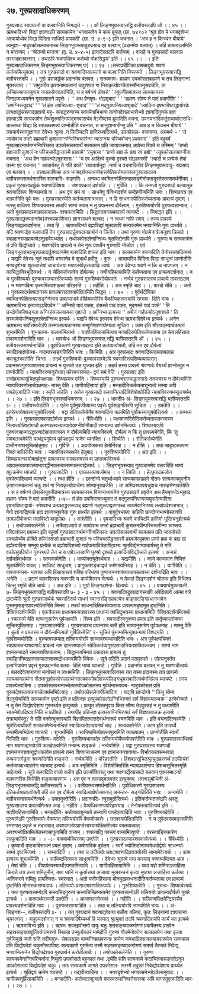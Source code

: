 ## २७. गुरुप्रसादाधिकरणम्
गुरुप्रसादः स्वप्रयत्नो वा बलवानिति निगद्यते -
।। ओं लिङ्गभूयस्त्वात्तद्धि बलीयस्तदपि ओं ।। ४५ ।।
ऋषभादिभ्यो विद्यां ज्ञात्वाऽपि सत्यकामेन 'भगवास्त्वेव मे कामं ब्रूयात् (छा.
७४९०२ 'श्रुतं ह्येव मे भगबदृशेभ्य आचार्याध्येव विद्या विदिता साधिष्ठं
प्रापयती' (छा. उ. ४-९-३ इति वचनात् । 'अत्र ह न किञ्चन बीयाये' त्यनुज्ञा-
नादुपकोसलवचनाच्च लिङ्गभूयस्त्वादुरुप्रसाद एव बलवान् (प्रदानमेव बलवत्) । तर्हि
ताबताऽलमिति न मन्तव्यम् । 'श्रोतव्यो मन्तव्य' (वृ. उ. ४-४-५) इत्यादेस्तदपि
कर्तव्यम् । वाराहे च
गुरुप्रसादो बलवान्न तस्माद्बलवत्तरम् ।
तथाऽपि श्रवणादिश्च कर्तव्यो मोक्षसिद्धय' इति ।। ४५ ।।
।। इति गुरुप्रसादाधिकरणम् लिङ्गभूयस्त्वाधिकरणम् पा) ।। २७ ।।तत्त्वप्रदीपिका
प्रसन्नादुरोः श्रवणं कर्तव्यमित्युक्तम् । तत्र गुरुप्रसादो वा श्रवणादिस्वप्रयत्नो बा बलवानिति
निरूप्यते । लिङ्गभूयस्त्वात्तद्धि बलीयस्तदपि । । गुरोः प्रसादर्छूकं प्रदानमेव बलवत् । सत्यकाम-
ब्राह्मण उपकोसलब्राह्मणे च तत्र लिङ्गानां भूयस्त्वात् । ' 'तमुपनीय कृशानामबलानां चतुश्शता गा
निराकृत्योवाचैतास्सौम्यानुसब्रजेति, ता अभिप्रस्थापयजुवाच नासहसेणाऽवर्तेयेति, स ह वर्षगणं
प्रोवासे' ' त्युपनीतमात्रस्य सत्यकामस्य विनाऽप्यध्ययनेन गुरुप्रसादने प्रवृत्तेः । '' अथ हैनमृष-
भोऽशृबाद' ' ' 'ब्रह्मणः सोम्य ते पादं ब्रवाणीति' ' ' 'तमग्निरत्युवाद' ' ' 'तं हंस उपनिपत्या-
शृवाद' ' ' 'तं मद्गुरुपनिपत्याशृबादे' 'त्यादिना वृषभाविष्टाद्धायोरप्रेः प्रत्यक्षाद्धंसरूपाद्ग्रह्मणो महु-
रूपाद्धरुणाच्च स्वयमेवाभिभाष्य तत्वोपदेशलाभात्तेभ्यो ज्ञानादिगुणकं ब्रह्म ज्ञात्वाऽपि सत्यकामेन
तेष्वशुक्ष्मादिभयाद्भगवासचेव मेऽभीष्टाय ब्रूयादिति वचना, उपनयनादिकर्तुराचार्यादाराधि-
ताल्लब्धा विद्या हि साधकतमत्वं प्राप्नोतीति वचनात, तं चानुज्ञानाभीप्सु प्रति '' अत्र ह न किञ्चन
बीयाये' ' त्याचार्यस्यानुज्ञानात देवेभ्यः श्रुत्वा .न किञ्चिदपि हानिरभवदित्यर्थः, उपकोसल-
वचनाच्च, अयमर्थः - ' 'तं जायोवाच तप्तो ब्रह्मचारी कुशलमग्नन्यिरिचचारीन्मा त्वाऽग्नयः
पस्थिवोचन् प्रक्ष्यस्मा' ' इति बहुवर्षं गुरुप्रसादनार्थमग्नन्यिरिचरत उपकोसलस्यार्थे सत्यकाम प्रति
जायावचनात् अप्रोच्य रिक्ते च तस्मिन् ' 'तप्तो ब्रह्मचारी कुशलं नः परिचचारीद्धन्तास्मै
प्रब्रवामे' 'त्युक्त्या ' 'प्राणो ब्रह्म कं ब्रह्म रवं ब्रह्मे' ' त्युपकोसलायाग्नीना वचनात् ' 'अथ हैन
गार्हपत्योऽनुशशास ' ' 'य एष आदित्ये पुरुषो दृश्यते सोऽहमस्मी' 'त्यादौ च प्रत्येकं तेषां तस्मा
एव वचनात् '' आचार्यस्तु ते गतिं बक्ते' 'त्याःवार्यनुद्दा।नार्थं च वचनादित्येवं लिङ्गभूयस्त्वादु-
रुप्रसाद एव बलवान् । ।
तत्त्वप्रकाशिका
अत्र भगबद्दर्शनसाधनोपासनेतिकर्तव्यतारूपगुरुप्रसादस्य बलीयस्त्वसमर्थनादस्ति शास्त्रादि-
सङ्गतिः । अन्यथा क्वचिदनपेक्षितत्वप्रसङ्गेनोक्तायुस्तेस्तत्समर्थनीयम् । प्रकृतं गुरुप्रसादर्छूकं
श्रवणादिविषयः । संशयप्रकारं दर्शयति । । गुर्विति । । कि तन्मध्ये गुरुप्रसादो बलवानुत
श्रवणादिरूपः शिष्यप्रयत्रो वा । अथ द्वयं समं वा । साधनेषु त्रैविध्यदर्शनं सन्देहबीजमिति
भावः । शिष्यप्रयत्र एव बलवानिति पूर्वः पक्षः । गुरुप्रसादस्येति कर्तव्यतामात्रत्वात् । न हि
साधनादपीतिकर्तव्यतायाः प्राबल्यं दृष्टम् । मास्तु वाधिक्यं शिष्यप्रयत्रस्य तथापि साम्यं स्यात् न तु
प्रयत्नस्य दौर्बल्यम् । गुरुशिष्ययोरपि पुरुषत्वसाम्यात् । अतो गुरुप्रसादस्याप्रवलत्वान्ना-
वश्यकत्वमिति । सिद्धान्तयन्त्यमबतार्य व्याचष्टे । । निगद्यत इति । । गुरुप्रसादर्छूक्यदानमेव(तत्त्वप्रकाशिका)
ज्ञानसाधने बलवत् । न त्वधमं नापि समम् । तस्य प्राबल्ये लिङ्गबह्नल्पदर्शनात् । तथा हि ।
ऋषभादिभ्यो ब्रह्मविद्यां श्रुतवतापि सत्यकामेन भगवानिति गुरुः प्रार्थ्यते । यदि श्रवणाद्येव
बलवत्तर्हि तेन गुरुप्रसादर्छूक्यदानप्रार्थनं न क्रियेत । तथा गुरुणा गोतमेनात्रेत्यनुज्ञा क्रियते ।
स्वप्रदानस्याप्राबल्येऽनुज्ञाबैयर्थ्यात् । तथोपकोसलेनाग्निभ्यः श्रुतविद्येनापि गुरुः प्रार्थ्यते । गुरुणा च
सत्यकामेन तं प्रति विद्योच्यते । श्रवणादेरेव प्राबल्ये न तेन गुरुः प्रार्थ्येन गुरुणापि नोच्येत । एवं
लिङ्गभूयसचञ्चुरुप्रसादर्छूक्यदानमेव बलवदिति ज्ञायत इति भावः । सत्यकामेन वचनादिति
तेनोस्तत्वादित्यर्थः । यद्यपि देवेभ्यः श्रुतं तथापि भगवानेव मे शुभार्थं ब्रवीतु । कुतः । आचायदिव
विदिता विद्या साधुत्वं प्राप्नोतीति भगबदृशेभ्यः श्रुतत्वात्तेषां चाचार्यतया मयाऽस्वीकृतत्वादिः
त्यर्थः । अत्र देवेभ्यः श्रवणे न कि च नापगतम् । न काचिद्धानिरभूदित्यर्थः । न चेतिकर्तव्यत्वेन
दौर्बल्यम् । यणीयहिसायामिति कर्तव्यताया एव प्राबल्यदर्शनात् । न च गुरुशिष्ययोः
पुरुषत्वसाम्यात्तत्किययोः साम्यं गुरुशिष्यवदेवोपपत्तेः । नन्वेवं गुरुप्रसादस्य प्राबल्ये तावताऽलम् ।
न श्रवणादिना कृत्यमित्याशङ्कां परिहरति । । तर्हीति । । अत्र स्मृतिं चाह । ।. वाराहे चेति । । अतो
।
गुरुप्रसादर्थक्यदानस्य प्रावल्यात्तदवश्यापेक्षितमिति सिद्धम् । । ४५ । ।
गुर्वर्थदीपिका
क्वचिदनपेक्षितत्वप्रसङ्गेनेत्यत्र प्रावल्याभावे व्रीहियवयोरिव वैकल्पिकत्वस्यापि सम्भवा-
दिति भावः । ऋषभादिभ्य इत्यत्राऽऽदिपदेन '' अग्निष्टे पादं वक्ता, हंसस्ते पादं वक्ता,
मुद्गस्ते पादं वक्ते' ' ति छन्दोगोपनिषङ्गता अग्निहंसजलवायसा गृह्यन्ते । अग्निभ्य इत्यस्य
'' अथैनं गार्हपत्योऽनुशशासे ' ति तस्यामेवोपनिषद्युत्तात्रेताग्निभ्य इत्यर्थः । यद्यपि देवेभ्य
इत्यस्य देवेभ्य ऋषभादिदेवेभ्य इत्यर्थः । अनेन ऋषभस्य सर्वोत्तमत्वेऽपि तस्मात्सत्यकामस्य
सम्पूर्णश्रवणायोग्यता सूचिता । काम इति श्रौतपदस्यार्थकथनं शुभार्थमिति । शुभकाम्य-
फलार्थमित्यर्थः । याज्ञीयहिंसायामित्यत्र मन्त्रादिरूपेतिकर्तव्यताया एव केवलहिंसातः
प्रावल्यदर्शनादिति भावः । ।
भावबोधः
ओं लिङ्गभूयस्त्वात् तद्धि बलीयस्तदपि ओं । । ४५ । । बलीयस्त्वसमर्थनादिति ।
पूर्वाधिकरणे गुरुप्रसादस्य इति कर्तव्यत्वोक्तौ, तर्हि तत एव दौर्बल्यं स्यादित्याक्षेपोत्था-
नादन्तरसङ्गतिरिति भावः । किमिति । अत्र गुरुप्रसादः श्रवणादिरूपप्रयतबलान्न भवत्युतभवतीति' चिन्ता । तदर्थं गुरुशिष्ययोः पुरुषत्वसाम्येऽपि श्रवणादिरूपशिष्यव्यापारात्
प्रदानरूपगुरुव्यापारस्य प्राबल्यं न युज्यते उत युज्यत इति । तदर्थं तस्य प्राबल्ये श्रवणादेः
वैयर्थ्यं प्राप्नोत्युत न प्राप्नोतीति । न्यायविवरणानुरोधात् कोश्यन्तरमाह- द्वयं समं वेति ।
गुरुप्रसाद इति सन्देहभाष्यसूचितपूर्वपक्षमाह- शिष्यप्रयत्र एवेति । शिष्यस्यापि
पुरुषत्वसाम्याद्धारणादेः ततयत्रस्य न दौर्बल्यमिति न्यायविवरणोत्तार्थपक्षमाह- मास्तु
वेति । यागीयहिंसायां इति । मन्त्रादीतिकर्तव्यताशून्यत्वे तस्या अपि पापहेएत्वादिति
भावः । स्मृतिं चाहेति । अनेन गुरुप्रसादो बलवानित्यादिविशेषोक्तेरिति
न्यायविवरणमप्युत्तगर्थम् । । २७ । । इति लिङ्गभूयस्त्वाधिकरणम् । । २७ । ।
भावदीपः
अं- लिङ्गभूयस्त्वात्तद्धि बलीयस्तदपि ऽ- । । वलीयस्त्वेऽपीति । । एतेन पूर्वमुपजीव्यास्य
प्रवृत्तेः पूर्वसङ्गतिरपि सूचिता । । उक्तेति । । इतरेत्यत्रोक्तस्यायुक्तेरित्यर्थः । यद्वा
सेतिकर्तव्येनैव श्रवणादिना फलमिति पूर्वोकस्यायुक्तेरित्यर्थः । । तन्मध्य इति । ।
गुरुप्रसादश्रवणाद्योर्मध्य इत्यर्थः । । त्रैविध्येति । । वक्ष्यमाणदिशेतिकर्तव्यताबलवत्त्वस्य
नित्यज्योतिष्टोमादौ करणबलवत्त्वस्याग्रेयाग्नीषोमीयादौ साम्यस्य दर्शनमित्यर्थः ।
शिष्यस्याऽपि पुरुषत्वसाम्याऽद्धारणादेसात्ग्रयत्रस्य न दौर्बल्यमिति न्यायविवरणे, दौर्बल्यं न
किं तु प्रावल्यमेवेति, किं 'तु समबलत्वमेवेति चार्थद्वयमुपेत्य पूर्वपक्षद्वयं क्रमेण व्यनक्ति । ।
शिष्येति । । सेतिकर्तव्येनेति प्राचीनभाष्पसूचितहेतुमाह । । गुर्विति । । अप्रयोजकत्वं
हेतोर्निराह । । न हीति । । तथा चादृष्टकल्पना विपक्षे बाधिकेति भावः । न्यायविवरणस्थमेव
हेतुमाह । । गुरुशिष्ययोरिति । । अत इति । । शिष्यप्रयत्नस्योक्तहेतुना प्रावल्यस्य
समवलत्वस्य वा प्राप्तत्वादित्यर्थः । अप्रवलत्वात्पावल्याभावाद्धीनवलत्वात्समवलत्वाद्वेत्यर्थः
। । लिङ्गभूयस्त्वाद् गुरुप्रदानमेव बलवदिति भाष्यं व्युत्क्रमेण व्याचष्टे । । गुरुप्रसादेति । ।
एवकारव्यावर्त्यमाह । । न त्विति । । हेत्छ्रपादकत्वेन वृषभेत्यादिभाष्यं व्याचष्टे । । तथा हीति
। । छान्दोग्ये चतुर्थाध्याये सत्यकामब्राह्मणे गौतमः सत्यकाममुपनीय कृशानामबलानां
चतुः शतं गा निराकृत्योवाचेमाः सोम्यानुसंव्रजेति । ता अभिप्रस्थापयचुवाच
नासहसेणावर्तयेति । स ह वर्षगणं प्रोवासेत्युपनीतमात्रस्य सत्यकामस्य विनाप्यध्ययनेन
गुरुप्रसादने प्रवृत्तेन अथ हैनमृषभोऽभ्युवाद ब्रह्मणः सोम्य ते पादं ब्रवाणीति ।-४-- तं हंस उपनिपत्याभ्युवाद तं मद्गुरूपनिपत्यत्ययुवादेत्यादिना वृषभाविष्टाद्वायो-
रमेश्वश्च प्रत्यक्षाद्धसरूपाद् ब्रह्मणो मद्गुरूपाद्वरुणाच्च स्वयमेवाभिभाष्य तत्वोपदेशलाभात् ।
गेयो ज्ञानाद्यिणकं ब्रह्य ज्ञात्वाप्युपनेता गुरुः प्रार्थ्यत इत्यर्थः । वायुर्वृषभरूपः सन्निति
छान्दोग्यभाष्योस्तावपि तत्वप्रदीपोक्त्या तदाविष्टो वायुर्ग्राह्यः । । अत्रेतीति । । वृषभादिभ्यः
श्रवणे काचिदपि हानिर्मा भूदित्यनुज्ञेत्यर्थः । । तथोपकोसलेनेति । । तत्रैवाऽध्याये तं
जायोवाच तप्तो ब्रह्मचारी कुशलमग्रीन्परिचचारीन्मा त्वाप्तयः परिप्रावोचन् प्रयस्मा इति
बहुवर्षं गुरुप्रसादनार्थमग्नीन्परिचरतः उपकोसलस्यार्थे सत्यकाम प्रति जाययोस्ते सत्यप्रोच्यैव
प्रोषिते तस्मिंस्तप्तो ब्रह्मचारी कुशलं नः परिचचारीद्धन्तास्मै प्रब्रवामेत्युक्त्वा प्राणो ब्रह्म कं
ब्रह्य खं ब्रह्मेत्यादिना सम्भूय प्रत्येकं च ब्रह्मोपदिशच्यो गार्हपत्यादित्रेताष्ट्विभ्यः
श्रुतविद्येनाप्याचार्यस्तु ते गतिं वकोत्युपदिष्टेन गुरुरथ्यते तेन च य एषोऽन्तरक्षणि पुरुषो
दृश्यते इत्यादिनाविद्योच्यते इत्यर्थः । अन्वयं दर्शयन्नेवार्थमाह । । सत्यकामेनेति । ।
भाष्योक्तश्रुतेरर्थमाह । । यद्यपीति । । कामे काम्यमान निमित्तं श्रुतार्थमिति यावत् । साधिष्टं
साधुत्वम् । प्रागुक्तशङ्काद्वयं क्रमेणायनिराह । । न चेति । । यागीयेति । । पापजननस्व-
भावाया अपि हिंसायास्तां शक्तिं परिभाव्य पुण्यजननशक्त्याधायकत्वस्य दर्शनादिति भावः
। । अत्रेति । । प्रदानं बलवदित्यत्र श्रवणादि च कार्यमित्यत्र चेत्यर्थः । न केवलं लिङ्गदर्शनं
श्रोतव्य इति विधिश्च किन्तु स्मृतिं चेति चार्थः । । अत इति । । भूयो लिङ्गदर्शना-
दित्यर्थः । । ४५ । ।
वाक्यार्थमुक्तावली
७- लिङ्गभूयस्त्वात्तद्धि बलीयस्तदपि ७- ३ - ३ - ४५ । । श्रवणादिवद्रुरुप्रदानस्यापि
अपेक्षितत्वे आत्मा वारे द्रष्टव्येति श्रुतौ गुरुप्रसादर्थकं श्रवणादिरूपं साधनं
स्वान्तरङ्गिप्रावल्येन वाङ्गादङ्गिप्रधानभावेन पुस्तमुताङ्गप्रावल्योपेतमिति चिन्ता । तदर्थं
साधनादितिकर्तव्यतायाः प्रावल्यमदृष्टमुत दृष्टमिति । त्रैक्तियदर्शनमिति । एकत्रैकस्य
प्रधान्यमन्यत्रापरस्य प्राधान्यं क्वचिदुभयस्य प्राधान्यमिति त्रैक्वियदर्शनमित्यर्थः । स्वप्रयत्रो
वेति भाष्यानुसारेण पूर्वपक्षयति । शिष्य इति । श्रवणादीत्यनुक्त्वा प्रयत्र इति
कर्तृव्यापारोक्त्या सूचितयुक्तिमाह । गुरुप्रसादस्येति । गुरुप्रसादश्च प्रयत्नश्च बलौ इति
भाष्यानुसारेण पूर्वपक्षमाह । मास्तु वेति । कुतो न प्रयतस्य न दौर्वल्यमित्यतो गुर्वितिस्वेति' २- सूचितं पुंसाम्यमित्युक्तन्यायं विशदयति । गुरुशिष्ययोरिति ।
पुरुषत्वसाम्यात् तत्किययोरपि साम्यावश्यम्भावादिति भावः । अत्र पूर्वपक्ष्यभिमतं
स्वप्रयत्रजन्यश्रवणादेः प्राबल्यं नाम ज्ञानसम्पादने स्वेतिकर्तव्यगुरुप्रसादानियतशक्तिकत्वम् ।
साम्यं नाम ज्ञानसम्पादने समानशक्तिकत्वम् । सिद्धान्त्यभिमतं प्रसादस्य प्राबल्यं तु
स्वाङ्गिनिष्ठज्ञानसम्पादनशक्यद्रोधकत्वमिति विवेकः ।
सूत्रे तदिति प्रदानं परामृश्यते । एवेत्यनुवर्तत इत्यभिप्रायेण प्रवृत्तं गुरुप्रदानमेव बलव-
दिति भाष्यं व्याचष्टे । गुर्विति । प्रदानमेव बलवत् न तु श्रवणादीत्यर्थः । बलवदेवेत्यप्यन्वयं
मत्वोस्तं न त्वधममिति । लिङ्गभूयस्त्वादित्यस्य तत् तस्य प्रदानस्य तत्र प्राबल्ये
सत्यकामप्रार्थना गौतमानुज्ञोपकोसलप्रार्थनसत्यकामोपदेशरूपलिङ्गधूयसवादित्यर्थमभिप्रेत्य
व्याचष्टे । तस्य प्रावल्येत्यादिना । उपकोसलवचनाच्चेत्यस्योपकोसलस्य गुर्वर्थनारूपवच-
नादुपकोसलं प्रति गुरूपदेशरूपवचनाच्चेत्यर्थमभिप्रेत्याह । तथोपकोसलेनापीत्यादिना ।
यद्यपि छान्दोग्ये '' किमु सोम्य तेऽनुवोचमिति सत्यकामेन पृष्टो इति ह प्रतिजज्ञ
इत्युपकोसलोऽग्निभिरुक्तं सर्वं विज्ञापयाञ्चक्र ' इत्येवोच्यते । न तु तेन विद्योपदेशाय
गुरुरर्थ्यत इत्युच्यते । प्रत्युत लोकानुवाव किल सौम्य तेऽबुवन्नहं न तु वक्ष्यामीति
स्वयमेवोपदिष्टवानिति च प्रतीयते । तथापीह प्रतिजज्ञ इत्यस्याग्निभिरुक्तं सर्वं विज्ञापयाचक्र
इत्यर्थः । तत्राचार्यस्तु? ते गतिं वक्तेत्युक्तस्यापि विज्ञापितत्वात्तदेवार्थनारूपं
वचनमिति भावः ।
इति वचनादित्यस्येति । श्रुतेरित्यर्थोक्तौ सत्यकामेनेत्यनन्वितं स्यादित्यतोऽन्वयमर्थं
चाह । सत्यकामेनेति । काम इति तादर्थ्ये सप्तमीत्यभिप्रेत्य व्याचष्टे । शुभार्थमिति ।
साधिष्ठमित्येतत्सापुत्वमिति व्याख्यातम् । प्राप्नोतीति स्वार्थे णिजिति भावः । गुरुशिष्य-
वदेवेति । गुरुशिष्यभाववदेव तत्किययोर्वैषम्योपपत्तेरिति भावः । गुरुप्रसादस्याधिक्यं नाम
श्रवणाद्यभावेऽपि फलहेएत्वमिति मन्वानः शङ्कते । नन्वेवमिति । यद्वा गुरुप्रसादस्य
श्रवणादौ ज्ञानजननशक्त्युद्वोधकत्वेन प्राबल्ये तस्य शिष्यान्तःकरण एव ज्ञानजननशक्त्या-
विर्भावकत्वसम्भवात् कथमन्तर्गडुना श्रवणादिनेति शङ्कते । नन्वेवमिति । परिहरतीति ।
हिशब्दत्सूचितश्रुत्युदाहरणर्थं तदपीत्यंशं कर्तव्यपदाध्याहारेण व्याचष्ट इत्यर्थः । अत्र
स्मृतिमिति । विशेषोक्तिरिति न्यायप्रदर्शनाय हिशब्दसूचितस्मृतिं चाहेत्यर्थः । सूत्रे
बलवदिति वाच्ये बलीय इति प्रकर्षोक्तिस्तु यथा श्रवणार्द्येरुप्रसादो बलवान् एवमस्मादन्यो
बलवानस्ति किमिति शङ्कावारणाय । अत एव न तस्माद्बलवत्तर इत्युक्तम् ।तत्त्वसुबोधिनी
अं- लिङ्गभूयस्त्वात्तद्धि बलीयस्तदपि ५ । । वलीयस्त्वसमर्थनादिति । पूर्वाधिकरणे
गुरुप्रसादस्य इतिकर्तव्यतात्वोक्तौ तर्हि तत एव दौर्बल्यं स्यादित्याक्षेपोत्थानात् अनन्तर-
सङ्गतिरिति भावः । अन्यथेति । बलीयस्त्वासमर्थनेत्यर्थः । उक्तयुक्तेरिति । प्रदानवदि-
त्युत्तमुतोरित्यर्थः । इतिकर्तव्यतात्वेऽपि अस्तु गुरुप्रसादस्य प्राबल्यमित्यत आह । नहीति ।
वैय्यधिकरण्यपरिहारयाह । तेनोक्तत्वादित्यर्थ इति । याज्ञीयहिंसायामिति । मन्त्रादीति-
कर्तव्यताशून्यत्वे तस्यापि पापहेएत्वादिति भावः । गुरुशिष्यवदेवेति । पुरुषत्वेऽपि
गुरुशिष्ययोः वैषम्यात् तलिययोरपि वैषम्योपपत्तेः । तदवश्यापेक्षितमिति । न च
लुपेदवश्यमकृत्यमिति स्मरणात् प्रकृते च तदभावात् अवश्यमलोपप्राप्तेरवश्यमपेक्षितमित्येव
वक्तव्यत्वात् अवश्यमपेक्षितमित्येतस्यासापुत्वमिति वाच्यम् । शक्त्याद्यि पररूपं
वाच्यमित्युक्तेः । पररूपाङ्गिकारेण सत्पुत्वादिति भावः । ।
-८-
वाक्यार्थविवरणम्
उक्तेति । । गुरुप्रसादस्यावश्यकत्वेत्यर्थः । । त्रैविध्येति । । कृष्यादौ वृष्ट्यादिसाधनं प्रबलं
दृष्टम् । कर्षणादिकं दुर्बलम् । स्वर्गे ज्योतिष्टोमाश्वमेधयोर्द्वयोः साधनयोः साम्यं दृष्टमित्यर्थः
। । साम्यादिति । । तथा च तदीययोः प्र्सादश्रवणादिप्रयत्रयोरपि साम्यमेवेत्यर्थः । । काम
इत्यस्य शुभार्थमिति । । साधिष्टमित्यस्य साधुत्वमिति । देवेभ्यः श्रुतत्वे मया कस्माद्
वक्तव्यमित्यत आह । । तेषां चेति । । वीयायेत्यस्यार्थोऽपगतमित्यादि । । यागीयहिंसायामिति
। । यथा यज्ञे शमित्राऽजाहिंसा क्रियते तत्र तस्य शमितुमौनं, यथा ध्वनिं न कुर्यात्तथा
अजायाः मुखबन्धनं कृत्वा मुष्ट्या अजाहिंसा कर्तव्या । ध्वनिकरणे शमितुः प्रायश्चित्त-
स्मरणात् । अतो यणीयहिंसायां मौनमुखवन्धनादीतिकर्तव्यताया एव प्राबल्यं दृष्टमिति
मीमांसकसम्यदायः । तलिययोः प्रसादश्रवणादिरूपयोः । । गुरुशिष्यत्वेति । । गुरुत्व-
शिष्यत्वेत्यर्थः । यथा पुरुषत्वसाम्येऽपि कस्यचिद्गुरुत्वं कस्यचिच्छिष्यत्वमेवं पुरुषत्वसाम्येऽपि
तलिययोः प्रावल्यदौर्वल्पे युक्ते इत्यर्थः । ।
वाक्यार्थमञ्जरी
उक्तेति । । आवश्यकत्वेत्यर्थः । । नहीति । । सन्निकषपिक्षयेन्द्रियस्यैव प्रावल्यदर्शनादिति
भावः । । पुरुषत्वसाम्यादिति । । तथा च तलिययोरपि साम्यमिति भावः । । अं- लिङ्गशं--, बलीयस्तदपि ३- । । तत् गुरुप्रदानं श्रवणाद्यपेक्षया बलीयः बलिष्ठं, कुतः
लिङ्गानां ज्ञापकानां भूयस्त्वात् । बाहुल्यदर्शनात् न च श्रवणादिवैय्यर्थ्यं हि यस्मात् श्रुत्युक्तं
तदपि श्रवणादिकमपि कार्यं यत इत्यर्थः । । ऋषयादिभ्य इति । । ऋषभः सवदइवोत्तमो वायुः
चतुः शतसङ्ख्याकगोगणं प्रदायैतस्य प्रसवेन सहस्रसङ्ख्यापूर्तिपर्यन्तमरण्ये स्थित्वा तन्मूर्त्यनतरं
मामेहीति गुरुणा गौतमेनोक्तेन सत्यकामेन तथा कृत्वा गुर्वभिमुखे जाते सति तदीयगुरु-
सेवाप्रसन्नाः वाम्बग्निब्रह्यवरुणाः क्रमेण कषभाग्रिहसजलवायसरूपेण सत्यकाम प्रति
विद्योपदेशं चकुसौरूपदिष्टः सत्यकामो गुरुमेत्य तस्मै सहस्रसङ्ख्याकगोगणं समर्प्य तैरुक्तं
निवेद्य, भगवानित्यनेन विद्योपदेशाय गुरुप्रार्थनं करोतीत्यर्थः । । तथोपकोसलेनेति । । गुरुणा
सत्यकामेनाग्निपरिचर्यायां नियुतो उपकोसले बहुकालं तथा .र्द्व्यति सति सत्यकामे
कदाचितवासङ्गतेऽनुय उपकोसलाय विद्योपदेशं चकुः । ततः सत्यकामे आगते उपकोसल-
स्तस्मै तदुक्तं निवेद्योपदेशाय प्रार्थ्यत इत्यर्थः । श्रुतिद्वयं क्रमेण व्याचष्टे । । यद्यपीत्यादिना
। । भगवदृशेभ्यो भगवत्समेभ्योऽत्रेत्चनुवादः । । यागीयपशुहिंसायामिति । । मन्त्रादीति-
कर्तव्यताशून्यत्वे यणस्वरूपानिष्पत्तेस्तस्या अपि यागस्तुएत्वादिति भावः । । २७ । ।
